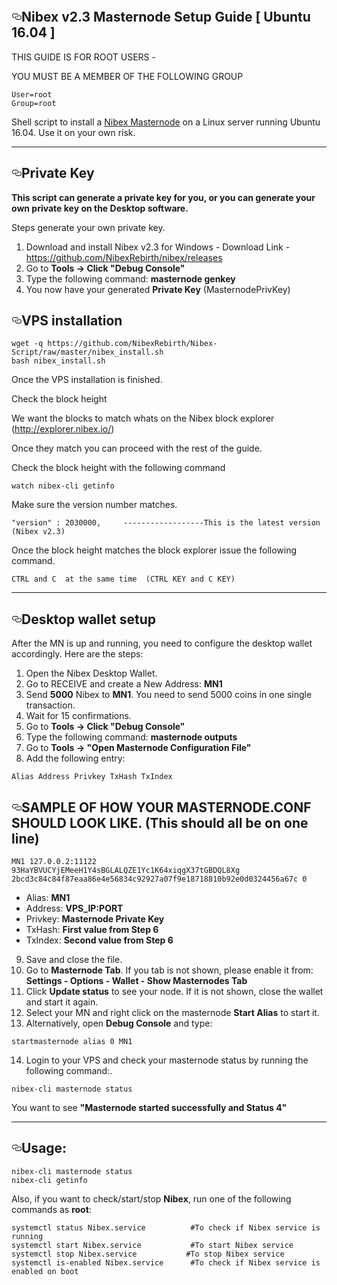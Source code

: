 <article class="markdown-body entry-content" itemprop="text"><p><a target="_blank" rel="noopener noreferrer" href="https://camo.githubusercontent.com/7b31b628ecbc45dd5739a3b56bf579e40183aa82/68747470733a2f2f63646e2e646973636f72646170702e636f6d2f6174746163686d656e74732f3436303830333834353631343836323333372f3436323130353739343439383738393337362f4e696265782e706e67"><img src="https://camo.githubusercontent.com/7b31b628ecbc45dd5739a3b56bf579e40183aa82/68747470733a2f2f63646e2e646973636f72646170702e636f6d2f6174746163686d656e74732f3436303830333834353631343836323333372f3436323130353739343439383738393337362f4e696265782e706e67" alt="" data-canonical-src="https://cdn.discordapp.com/attachments/460803845614862337/462105794498789376/Nibex.png" style="max-width:100%;"></a></p>
<h1><a id="user-content-nibex-v23-masternode-setup-guide--ubuntu-1604-" class="anchor" aria-hidden="true" href="#nibex-v23-masternode-setup-guide--ubuntu-1604-"><svg class="octicon octicon-link" viewBox="0 0 16 16" version="1.1" width="16" height="16" aria-hidden="true"><path fill-rule="evenodd" d="M4 9h1v1H4c-1.5 0-3-1.69-3-3.5S2.55 3 4 3h4c1.45 0 3 1.69 3 3.5 0 1.41-.91 2.72-2 3.25V8.59c.58-.45 1-1.27 1-2.09C10 5.22 8.98 4 8 4H4c-.98 0-2 1.22-2 2.5S3 9 4 9zm9-3h-1v1h1c1 0 2 1.22 2 2.5S13.98 12 13 12H9c-.98 0-2-1.22-2-2.5 0-.83.42-1.64 1-2.09V6.25c-1.09.53-2 1.84-2 3.25C6 11.31 7.55 13 9 13h4c1.45 0 3-1.69 3-3.5S14.5 6 13 6z"></path></svg></a>Nibex v2.3 Masternode Setup Guide [ Ubuntu 16.04 ]</h1>
<p>THIS GUIDE IS FOR ROOT USERS -</p>
<p>YOU MUST BE A MEMBER OF THE FOLLOWING GROUP</p>
<pre><code>User=root
Group=root
</code></pre>
<p>Shell script to install a <a href="https://www.nibex.io/" rel="nofollow">Nibex Masternode</a> on a Linux server running Ubuntu 16.04. Use it on your own risk.</p>
<hr>
<h2><a id="user-content-private-key" class="anchor" aria-hidden="true" href="#private-key"><svg class="octicon octicon-link" viewBox="0 0 16 16" version="1.1" width="16" height="16" aria-hidden="true"><path fill-rule="evenodd" d="M4 9h1v1H4c-1.5 0-3-1.69-3-3.5S2.55 3 4 3h4c1.45 0 3 1.69 3 3.5 0 1.41-.91 2.72-2 3.25V8.59c.58-.45 1-1.27 1-2.09C10 5.22 8.98 4 8 4H4c-.98 0-2 1.22-2 2.5S3 9 4 9zm9-3h-1v1h1c1 0 2 1.22 2 2.5S13.98 12 13 12H9c-.98 0-2-1.22-2-2.5 0-.83.42-1.64 1-2.09V6.25c-1.09.53-2 1.84-2 3.25C6 11.31 7.55 13 9 13h4c1.45 0 3-1.69 3-3.5S14.5 6 13 6z"></path></svg></a>Private Key</h2>
<p><strong>This script can generate a private key for you, or you can generate your own private key on the Desktop software.</strong></p>
<p>Steps generate your own private key.</p>
<ol>
<li>Download and install Nibex v2.3 for Windows -   Download Link  - <a href="https://github.com/NibexRebirth/nibex/releases">https://github.com/NibexRebirth/nibex/releases</a></li>
<li>Go to <strong>Tools -&gt; Click "Debug Console"</strong></li>
<li>Type the following command: <strong>masternode genkey</strong></li>
<li>You now have your generated <strong>Private Key</strong>  (MasternodePrivKey)</li>
</ol>
<h2><a id="user-content-vps-installation" class="anchor" aria-hidden="true" href="#vps-installation"><svg class="octicon octicon-link" viewBox="0 0 16 16" version="1.1" width="16" height="16" aria-hidden="true"><path fill-rule="evenodd" d="M4 9h1v1H4c-1.5 0-3-1.69-3-3.5S2.55 3 4 3h4c1.45 0 3 1.69 3 3.5 0 1.41-.91 2.72-2 3.25V8.59c.58-.45 1-1.27 1-2.09C10 5.22 8.98 4 8 4H4c-.98 0-2 1.22-2 2.5S3 9 4 9zm9-3h-1v1h1c1 0 2 1.22 2 2.5S13.98 12 13 12H9c-.98 0-2-1.22-2-2.5 0-.83.42-1.64 1-2.09V6.25c-1.09.53-2 1.84-2 3.25C6 11.31 7.55 13 9 13h4c1.45 0 3-1.69 3-3.5S14.5 6 13 6z"></path></svg></a>VPS installation</h2>
<pre><code>wget -q https://github.com/NibexRebirth/Nibex-Script/raw/master/nibex_install.sh
bash nibex_install.sh
</code></pre>
<p>Once the VPS installation is finished.</p>
<p>Check the block height</p>
<p>We want the blocks to match whats on the Nibex block explorer (<a href="http://explorer.nibex.io/" rel="nofollow">http://explorer.nibex.io/</a>)</p>
<p>Once they match you can proceed with the rest of the guide.</p>
<p>Check the block height with the following command</p>
<pre><code>watch nibex-cli getinfo
</code></pre>
<p>Make sure the version number matches.</p>
<pre><code>"version" : 2030000,     ------------------This is the latest version (Nibex v2.3)
</code></pre>
<p>Once the block height matches the block explorer issue the following command.</p>
<pre><code>CTRL and C  at the same time  (CTRL KEY and C KEY)
</code></pre>
<hr>
<h2><a id="user-content-desktop-wallet-setup" class="anchor" aria-hidden="true" href="#desktop-wallet-setup"><svg class="octicon octicon-link" viewBox="0 0 16 16" version="1.1" width="16" height="16" aria-hidden="true"><path fill-rule="evenodd" d="M4 9h1v1H4c-1.5 0-3-1.69-3-3.5S2.55 3 4 3h4c1.45 0 3 1.69 3 3.5 0 1.41-.91 2.72-2 3.25V8.59c.58-.45 1-1.27 1-2.09C10 5.22 8.98 4 8 4H4c-.98 0-2 1.22-2 2.5S3 9 4 9zm9-3h-1v1h1c1 0 2 1.22 2 2.5S13.98 12 13 12H9c-.98 0-2-1.22-2-2.5 0-.83.42-1.64 1-2.09V6.25c-1.09.53-2 1.84-2 3.25C6 11.31 7.55 13 9 13h4c1.45 0 3-1.69 3-3.5S14.5 6 13 6z"></path></svg></a>Desktop wallet setup</h2>
<p>After the MN is up and running, you need to configure the desktop wallet accordingly. Here are the steps:</p>
<ol>
<li>Open the Nibex Desktop Wallet.</li>
<li>Go to RECEIVE and create a New Address: <strong>MN1</strong></li>
<li>Send <strong>5000</strong> Nibex to <strong>MN1</strong>. You need to send 5000 coins in one single transaction.</li>
<li>Wait for 15 confirmations.</li>
<li>Go to <strong>Tools -&gt; Click "Debug Console"</strong></li>
<li>Type the following command: <strong>masternode outputs</strong></li>
<li>Go to  <strong>Tools -&gt; "Open Masternode Configuration File"</strong></li>
<li>Add the following entry:</li>
</ol>
<pre><code>Alias Address Privkey TxHash TxIndex
</code></pre>
<h2><a id="user-content-sample-of-how-your-masternodeconf-should-look-like--this-should-all-be-on-one-line" class="anchor" aria-hidden="true" href="#sample-of-how-your-masternodeconf-should-look-like--this-should-all-be-on-one-line"><svg class="octicon octicon-link" viewBox="0 0 16 16" version="1.1" width="16" height="16" aria-hidden="true"><path fill-rule="evenodd" d="M4 9h1v1H4c-1.5 0-3-1.69-3-3.5S2.55 3 4 3h4c1.45 0 3 1.69 3 3.5 0 1.41-.91 2.72-2 3.25V8.59c.58-.45 1-1.27 1-2.09C10 5.22 8.98 4 8 4H4c-.98 0-2 1.22-2 2.5S3 9 4 9zm9-3h-1v1h1c1 0 2 1.22 2 2.5S13.98 12 13 12H9c-.98 0-2-1.22-2-2.5 0-.83.42-1.64 1-2.09V6.25c-1.09.53-2 1.84-2 3.25C6 11.31 7.55 13 9 13h4c1.45 0 3-1.69 3-3.5S14.5 6 13 6z"></path></svg></a>SAMPLE OF HOW YOUR MASTERNODE.CONF SHOULD LOOK LIKE.  (This should all be on one line)</h2>
<pre><code>MN1 127.0.0.2:11122 93HaYBVUCYjEMeeH1Y4sBGLALQZE1Yc1K64xiqgX37tGBDQL8Xg 2bcd3c84c84f87eaa86e4e56834c92927a07f9e18718810b92e0d0324456a67c 0
</code></pre>
<ul>
<li>Alias: <strong>MN1</strong></li>
<li>Address: <strong>VPS_IP:PORT</strong></li>
<li>Privkey: <strong>Masternode Private Key</strong></li>
<li>TxHash: <strong>First value from Step 6</strong></li>
<li>TxIndex:  <strong>Second value from Step 6</strong></li>
</ul>
<ol start="9">
<li>Save and close the file.</li>
<li>Go to <strong>Masternode Tab</strong>.
If you tab is not shown, please enable it from: <strong>Settings - Options - Wallet - Show Masternodes Tab</strong></li>
<li>Click <strong>Update status</strong> to see your node. If it is not shown, close the wallet and start it again.</li>
<li>Select your MN and right click on the masternode <strong>Start Alias</strong> to start it.</li>
<li>Alternatively, open <strong>Debug Console</strong> and type:</li>
</ol>
<pre><code>startmasternode alias 0 MN1 
</code></pre>
<ol start="14">
<li>Login to your VPS and check your masternode status by running the following command:.</li>
</ol>
<pre><code>nibex-cli masternode status
</code></pre>
<p>You want to see <strong>"Masternode started successfully and Status 4"</strong></p>
<hr>
<h2><a id="user-content-usage" class="anchor" aria-hidden="true" href="#usage"><svg class="octicon octicon-link" viewBox="0 0 16 16" version="1.1" width="16" height="16" aria-hidden="true"><path fill-rule="evenodd" d="M4 9h1v1H4c-1.5 0-3-1.69-3-3.5S2.55 3 4 3h4c1.45 0 3 1.69 3 3.5 0 1.41-.91 2.72-2 3.25V8.59c.58-.45 1-1.27 1-2.09C10 5.22 8.98 4 8 4H4c-.98 0-2 1.22-2 2.5S3 9 4 9zm9-3h-1v1h1c1 0 2 1.22 2 2.5S13.98 12 13 12H9c-.98 0-2-1.22-2-2.5 0-.83.42-1.64 1-2.09V6.25c-1.09.53-2 1.84-2 3.25C6 11.31 7.55 13 9 13h4c1.45 0 3-1.69 3-3.5S14.5 6 13 6z"></path></svg></a>Usage:</h2>
<pre><code>nibex-cli masternode status  
nibex-cli getinfo
</code></pre>
<p>Also, if you want to check/start/stop <strong>Nibex</strong>, run one of the following commands as <strong>root</strong>:</p>
<pre><code>systemctl status Nibex.service          #To check if Nibex service is running  
systemctl start Nibex.service           #To start Nibex service  
systemctl stop Nibex.service           #To stop Nibex service  
systemctl is-enabled Nibex.service      #To check if Nibex service is enabled on boot  
</code></pre>
</article>
